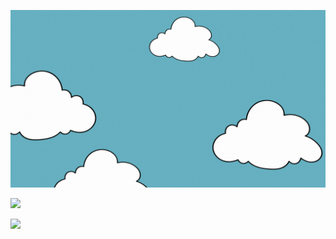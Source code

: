
<img
  src="https://raw.githubusercontent.com/VishSinh/VishSinh/VishSinh-patch-1/intro.gif"
  />


<p><img src="https://github-readme-stats.vercel.app/api?username=VishSinh&show_icons=true&theme=dracula$count_private=true"></p>

<p><img src="https://github-readme-stats.vercel.app/api/top-langs/?username=VishSinh&layout=donut&theme=dracula"/></p>



